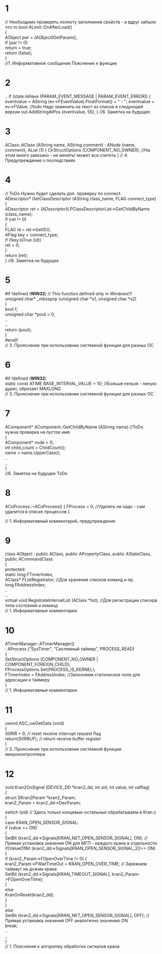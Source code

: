 # 1
// Необходимо проверять полноту заполнения свойств - а вдруг забыли что то 
bool    ALimit::OnAfterLoad()      
{  
    AObject  *par = (AObject*)GetParam();  
    if (par != 0)  
        return = true;  
    return (false);  
}   
//1. Информативное сообщение Пояснение к функции  

# 2
..
    if (state.IsHave (PARAM_EVENT_MESSAGE | PARAM_EVENT_ERROR))
    {
        eventvalue = AString (ev->FEventValue).FloatFormat() +  " - ";
        eventvalue = ev->FValue;            //todo Надо заменить на текст из списка в следующей версии
        out.AddStringAtPos (eventvalue, 55);
    }
//6. Заметка на будущее

# 3
AClass::AClass (AString name, AString comment)
      : ANode (name, comment),
        AList (1)
{
    ClrStructOptions (COMPONENT_NO_OWNER);    //На этом много завязано - не менять! может все слететь
}
// 4. Предупреждение о последствиях

# 4
// ToDo   Нужно будет сделать доп. проверку по connect.  
ADescriptor*    GetClassDescriptor (AString class_name, FLAG connect_type)  
{  
    ADescriptor *ret = (ADescriptor*)LPClassDescriptorList->GetChildByName (class_name);  
    if (ret != 0)  
    {  
        FLAG    id = ret->GetID();  
        AFlag   key = connect_type;  
        if (!key.IsTrue (id))  
            ret = 0;  
    }  
    return (ret);  
} 
//6. Заметка на будущее

# 5
#if !defined (__WIN32__) // This function defined only in Windows!!!    
unsigned char* _mbsspnp (unsigned char *s1, unsigned char *s2)   
{   
	bool	f;   
	unsigned char *pout = 0;   
..   
..   
 return (pout);   
}   
#endif     
// 3. Прояснение при использовнии системной функции для разных ОС  

# 6  
#if !defined (__WIN32__)  
static const ATIME   BASE_INTERVAL_VALUE = 10;  //Больше нельзя - линукс дурит, обрезает MAXLONG  
// 3. Прояснение при использовнии системной функции для разных ОС 

# 7
AComponent*	AComponent::GetChildByName (AString name)   //ToDo нужна проверка на пустое имя   
{   
    AComponent* node = 0;  
    int         child_count = ChildCount();   
    name = name.UpperCase();   
    ..   
    ..   
}   
//6. Заметка на будущее ToDo

# 8
ACoProcess::~ACoProcess()
{
    FProcess = 0;    //Удалять не надо - сам удалится в списке процессов
}

// 1. Информативный комментарий, предупреждение

# 9
class   AObject : public AClass, public APropertyClass, public AStateClass, public ACommandClass  
{  
protected:  
    static  long    FTimerIndex;  
    AClass*     FListRegistrator;   //Для хранения списков команд и пр.  
    long        FAddressIndex;  
..  
..  
    virtual void        RegistrateInternalList (AClass *list);   //Для регистрации спискрв типа состояний и команд  
// 1. Информативные комментарии

# 10
ATimerManager::ATimerManager()  
             : AProcess ("SysTimer", "Системный таймер", PROCESS_READ)  
{  
    SetStructOptions (COMPONENT_NO_OWNER | COMPONENT_FOREIGN_CHILD);  
    FProcessOptions.Set(PROCESS_IS_KERNEL);  
    FTimerIndex = FAddressIndex;      //Заполняем статическое поле для адресации к таймеру  
}  
// 1. Информативные комментарии


# 11
uword ASC_uwGetData (void)  
{  
    S0RIR = 0;             // reset receive interrupt request flag  
    return(S0RBUF);        // return receive buffer register  
}   
// 3. Прояснение при использовнии системной функции микроконтроллера

# 12
void Kran2OnSignal (DEVICE_DD *kran2_dd, int sid, int value, int valflag)  
{  
   struct SKran2Param  *kran2_Param;   
   kran2_Param = kran2_dd->DevParam;  
  
   switch (sid)		//  Здесь только концевые-остальные обрабатываем в Kran.c  
   {  
     case KRAN_OPEN_SENSOR_SIGNAL:  
      if (value == ON)  
	  {  
	    SetBit (kran2_dd->Signals[KRAN_NET_OPEN_SENSOR_SIGNAL], ON);  // Прямая установка значения ON для МГП - каждого крана в отдельности  
	        if(ValueOfBit (kran2_dd->Signals[KRAN_OPEN_SENSOR_SIGNAL_2])== ON)  		
	        {	 
            	    if (kran2_Param->FOpenOverTime != 0) {  
                	kran2_Param->FWaitTimeOut = KRAN_OPEN_OVER_TIME;   // Заряжаем таймаут на дожим крана  
                	SetBit (kran2_dd->Signals[KRAN_TIMEOUT_SIGNAL], kran2_Param->FOpenOverTime);  
            	     }  
            	     else  
                	KranOnReset(kran2_dd);	        
 			}  
          }  
	  else		  
	    SetBit (kran2_dd->Signals[KRAN_NET_OPEN_SENSOR_SIGNAL],  OFF); // Прямая установка значения OFF аналогично значению ON  		
	 break;  
..  
..  
}  
// 1. Пояснения к алгоритму обработки сигналов крана  





